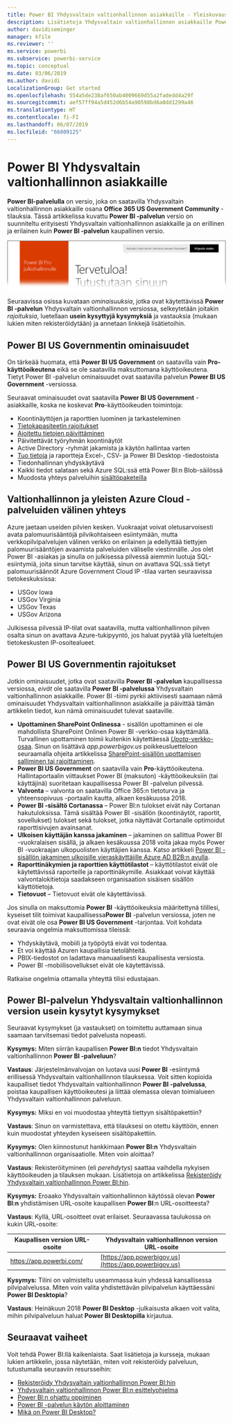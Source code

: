 ```yaml
---
title: Power BI Yhdysvaltain valtionhallinnon asiakkaille - Yleiskuvaus
description: Lisätietoja Yhdysvaltain valtionhallinnon asiakkaille Power BI US Government-palvelun ominaisuuksista ja rajoituksista
author: davidiseminger
manager: kfile
ms.reviewer: ''
ms.service: powerbi
ms.subservice: powerbi-service
ms.topic: conceptual
ms.date: 03/06/2019
ms.author: davidi
LocalizationGroup: Get started
ms.openlocfilehash: 554a5de238af650ab4009669d55a2fadedd4a29f
ms.sourcegitcommit: aef57ff94a5d452d6b54a90598bd6a0dd1299a46
ms.translationtype: HT
ms.contentlocale: fi-FI
ms.lasthandoff: 06/07/2019
ms.locfileid: "66809125"
---
```

# <a name="power-bi-for-us-government-customers"></a>Power BI Yhdysvaltain valtionhallinnon asiakkaille
**Power BI-palvelulla** on versio, joka on saatavilla Yhdysvaltain valtionhallinnon asiakkaille osana **Office 365 US Government Community** -tilauksia. Tässä artikkelissa kuvattu **Power BI -palvelun** versio on suunniteltu erityisesti Yhdysvaltain valtionhallinnon asiakkaille ja on erillinen ja erilainen kuin **Power BI -palvelun** kaupallinen versio.

![](media/service-govus-overview/service_usgov_overview-1.png)

Seuraavissa osissa kuvataan *ominaisuuksia*, jotka ovat käytettävissä **Power BI -palvelun** Yhdysvaltain valtionhallinnon versiossa, selkeytetään joitakin *rajoituksia*, luetellaan **usein kysyttyjä kysymyksiä** ja vastauksia (mukaan lukien miten rekisteröidytään) ja annetaan linkkejä lisätietoihin.

## <a name="features-of-power-bi-us-government"></a>Power BI US Governmentin ominaisuudet
On tärkeää huomata, että **Power BI US Government** on saatavilla vain **Pro-käyttöoikeutena** eikä se ole saatavilla maksuttomana käyttöoikeutena. Tietyt Power BI -palvelun ominaisuudet ovat saatavilla palvelun **Power BI US Government** -versiossa.

Seuraavat ominaisuudet ovat saatavilla **Power BI US Government** -asiakkaille, koska ne koskevat **Pro**-käyttöoikeuden toimintoja:

* Koontinäyttöjen ja raporttien luominen ja tarkasteleminen
* [Tietokapasiteetin rajoitukset](service-admin-manage-your-data-storage-in-power-bi.md)
* [Ajoitettu tietojen päivittäminen](refresh-data.md)
* Päivitettävät työryhmän koontinäytöt
* Active Directory -ryhmät jakamista ja käytön hallintaa varten
* [Tuo tietoja](service-get-data.md) ja raportteja Excel-, CSV- ja Power BI Desktop -tiedostoista
* Tiedonhallinnan yhdyskäytävä
* Kaikki tiedot salataan sekä Azure SQL:ssä että Power BI:n Blob-säilössä
* Muodosta yhteys palveluihin [sisältöpaketeilla](service-connect-to-services.md)

## <a name="connectivity-between-government-and-global-azure-cloud-services"></a>Valtionhallinnon ja yleisten Azure Cloud -palveluiden välinen yhteys 

Azure jaetaan useiden pilvien kesken. Vuokraajat voivat oletusarvoisesti avata palomuurisääntöjä pilvikohtaiseen esiintymään, mutta verkkopilvipalvelujen välinen verkko on erilainen ja edellyttää tiettyjen palomuurisääntöjen avaamista palveluiden väliselle viestinnälle. Jos olet Power BI -asiakas ja sinulla on julkisessa pilvessä aiemmin luotuja SQL-esiintymiä, joita sinun tarvitse käyttää, sinun on avattava SQL:ssä tietyt palomuurisäännöt Azure Government Cloud IP -tilaa varten seuraavissa tietokeskuksissa:

* USGov Iowa
* USGov Virginia
* USGov Texas
* USGov Arizona

Julkisessa pilvessä IP-tilat ovat saatavilla, mutta valtionhallinnon pilven osalta sinun on avattava Azure-tukipyyntö, jos haluat pyytää yllä lueteltujen tietokeskusten IP-osoitealueet. 


## <a name="limitations-of-power-bi-us-government"></a>Power BI US Governmentin rajoitukset
Jotkin ominaisuudet, jotka ovat saatavilla **Power BI -palvelun** kaupallisessa versiossa, *eivät* ole saatavilla **Power BI -palvelussa** Yhdysvaltain valtionhallinnon asiakkaille. Power BI -tiimi pyrkii aktiivisesti saamaan nämä ominaisuudet Yhdysvaltain valtionhallinnon asiakkaille ja päivittää tämän artikkelin tiedot, kun nämä ominaisuudet tulevat saataville.

* **Upottaminen SharePoint Onlinessa** - sisällön upottaminen ei ole mahdollista SharePoint Onlinen Power BI -verkko-osaa käyttämällä. Turvallinen upottaminen toimii kuitenkin käytettäessä [*Upota*-verkko-osaa](https://docs.microsoft.com/power-bi/service-embed-secure). Sinun on lisättävä *app.powerbigov.us* poikkeusluetteloon seuraamalla ohjeita artikkelissa [SharePoint-sisällön upottamisen salliminen tai rajoittaminen](https://support.office.com/article/allow-or-restrict-the-ability-to-embed-content-on-sharepoint-pages-e7baf83f-09d0-4bd1-9058-4aa483ee137b).
* **Power BI US Government** on saatavilla vain **Pro**-käyttöoikeutena. Hallintaportaalin viittaukset Power BI (maksuton) -käyttöoikeuksiin (tai käyttäjinä) suoritetaan kaupallisessa Power BI -palvelun pilvessä.
* **Valvonta** – valvonta on saatavilla Office 365:n tietoturva ja yhteensopivuus -portaalin kautta, alkaen kesäkuussa 2018.
* **Power BI -sisältö Cortanassa** – Power BI:n tulokset eivät näy Cortanan hakutuloksissa. Tämä sisältää Power BI -sisällön (koontinäytöt, raportit, sovellukset) tulokset sekä tulokset, jotka näyttävät Cortanalle optimoidut raporttisivujen avainsanat.
* **Ulkoisen käyttäjän kanssa jakaminen** – jakaminen on sallittua Power BI -vuokralaisen sisällä, ja alkaen kesäkuussa 2018 voita jakaa myös Power BI -vuokraajan ulkopuolisten käyttäjien kanssa. Katso artikkeli [Power BI -sisällön jakaminen ulkoisille vieraskäyttäjille Azure AD B2B:n avulla](service-admin-azure-ad-b2b.md).
* **Raporttinäkymien ja raporttien käyttötilastot** – käyttötilastot eivät ole käytettävissä raporteille ja raporttinäkymille. Asiakkaat voivat käyttää valvontalokitietoja saadakseen organisaation sisäisen sisällön käyttötietoja.
* **Tietovuot** – Tietovuot eivät ole käytettävissä.

Jos sinulla on maksuttomia **Power BI** -käyttöoikeuksia määritettynä tilillesi, kyseiset tilit toimivat kaupallisessa**Power BI** -palvelun versiossa, joten ne ovat eivät ole osa **Power BI US Government** -tarjontaa. Voit kohdata seuraavia ongelmia maksuttomissa tileissä:

* Yhdyskäytävä, mobiili ja työpöytä eivät voi todentaa.
* Et voi käyttää Azuren kaupallisia tietolähteitä.
* PBIX-tiedostot on ladattava manuaalisesti kaupallisesta versiosta.
* Power BI -mobiilisovellukset eivät ole käytettävissä.

Ratkaise ongelmia ottamalla yhteyttä tilisi edustajaan.

## <a name="frequently-asked-questions-faq-for-the-us-government-version-of-the-power-bi-service"></a>Power BI-palvelun Yhdysvaltain valtionhallinnon version usein kysytyt kysymykset
Seuraavat kysymykset (ja vastaukset) on toimitettu auttamaan sinua saamaan tarvitsemasi tiedot palvelusta nopeasti.

**Kysymys:** Miten siirrän kaupallisen **Power BI:n** tiedot Yhdysvaltain valtionhallinnon **Power BI -palveluun**?

**Vastaus**: Järjestelmänvalvojan on luotava uusi **Power BI** -esiintymä erillisessä Yhdysvaltain valtionhallinnon tilauksessa. Voit sitten kopioida kaupalliset tiedot Yhdysvaltain valtionhallinnon **Power BI -palvelussa**, poistaa kaupallisen käyttöoikeutesi ja liittää olemassa olevan toimialueen Yhdysvaltain valtionhallinnon palveluun.

**Kysymys:** Miksi en voi muodostaa yhteyttä tiettyyn sisältöpakettiin?

**Vastaus**: Sinun on varmistettava, että tilauksesi on otettu käyttöön, ennen kuin muodostat yhteyden kyseiseen sisältöpakettiin.

**Kysymys:** Olen kiinnostunut hankkimaan **Power BI:n** Yhdysvaltain valtionhallinnon organisaatiolle. Miten voin aloittaa?

**Vastaus**: Rekisteröityminen (eli *perehdytys*) saattaa vaihdella nykyisen käyttöoikeuden ja tilauksen mukaan. Lisätietoja on artikkelissa [Rekisteröidy Yhdysvaltain valtionhallinnon Power BI:hin](service-govus-signup.md).

**Kysymys:** Eroaako Yhdysvaltain valtionhallinnon käytössä olevan **Power BI:n** yhdistämisen URL-osoite kaupallisen **Power BI**:n URL-osoitteesta?

**Vastaus**: Kyllä, URL-osoitteet ovat erilaiset. Seuraavassa taulukossa on kukin URL-osoite:

| Kaupallisen version URL-osoite | Yhdysvaltain valtionhallinnon version URL-osoite |
| --- | --- |
| https://app.powerbi.com/ |[https://app.powerbigov.us](https://app.powerbigov.us) |

**Kysymys:** Tilini on valmisteltu useammassa kuin yhdessä kansallisessa pilvipalvelussa. Miten voin valita yhdistettävän pilvipalvelun käyttäessäni **Power BI Desktopia**?

**Vastaus**: Heinäkuun 2018 **Power BI Desktop** -julkaisusta alkaen voit valita, mihin pilvipalveluun haluat **Power BI Desktopilla** kirjautua.


## <a name="next-steps"></a>Seuraavat vaiheet
Voit tehdä Power BI:llä kaikenlaista. Saat lisätietoja ja kursseja, mukaan lukien artikkelin, jossa näytetään, miten voit rekisteröidy palveluun, tutustumalla seuraaviin resursseihin:

* [Rekisteröidy Yhdysvaltain valtionhallinnon Power BI:hin](service-govus-signup.md)
* <a href="https://channel9.msdn.com/Blogs/Azure/Cognitive-Services-HDInsight-and-Power-BI-on-Azure-Government">Yhdysvaltain valtionhallinnon Power BI:n esittelyohjelma</a>
* [Power BI:n ohjattu oppiminen](guided-learning/gettingstarted.yml?tutorial-step=1)
* [Power BI -palvelun käytön aloittaminen](service-get-started.md)
* [Mikä on Power BI Desktop?](desktop-what-is-desktop.md)

